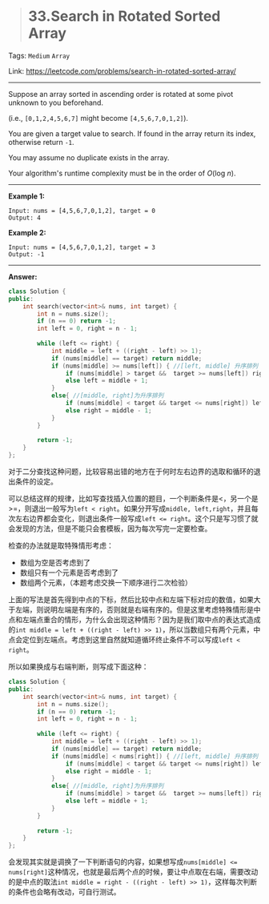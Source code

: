 > # 33.Search in Rotated Sorted Array

Tags: `Medium` `Array`

Link: https://leetcode.com/problems/search-in-rotated-sorted-array/

---

Suppose an array sorted in ascending order is rotated at some pivot unknown to you beforehand.

(i.e., `[0,1,2,4,5,6,7]` might become `[4,5,6,7,0,1,2]`).

You are given a target value to search. If found in the array return its index, otherwise return `-1`.

You may assume no duplicate exists in the array.

Your algorithm's runtime complexity must be in the order of *O*(log *n*).

---

**Example 1:**

```
Input: nums = [4,5,6,7,0,1,2], target = 0
Output: 4
```

**Example 2:**

```
Input: nums = [4,5,6,7,0,1,2], target = 3
Output: -1
```

---

**Answer:**

```c++
class Solution {
public:
    int search(vector<int>& nums, int target) {
        int n = nums.size();
        if (n == 0) return -1;
        int left = 0, right = n - 1;
        
        while (left <= right) {
            int middle = left + ((right - left) >> 1);
            if (nums[middle] == target) return middle;
            if (nums[middle] >= nums[left]) { //[left, middle] 升序排列
                if (nums[middle] > target &&  target >= nums[left]) right = middle - 1;
                else left = middle + 1;
            }
            else{ //[middle, right]为升序排列
                if (nums[middle] < target && target <= nums[right]) left = middle + 1;
                else right = middle - 1;
            }
        }
        
        return -1;
    }
};
```

对于二分查找这种问题，比较容易出错的地方在于何时左右边界的选取和循环的退出条件的设定。

可以总结这样的规律，比如写查找插入位置的题目，一个判断条件是<，另一个是>=，则退出一般写为`left < right`。如果分开写成`middle, left,right`，并且每次左右边界都会变化，则退出条件一般写成`left <= right`。这个只是写习惯了就会发现的方法，但是不能只会套模板，因为每次写完一定要检查。

检查的办法就是取特殊情形考虑：

* 数组为空是否考虑到了
* 数组只有一个元素是否考虑到了
* 数组两个元素，（本题考虑交换一下顺序进行二次检验）

上面的写法是首先得到中点的下标，然后比较中点和左端下标对应的数值，如果大于左端，则说明左端是有序的，否则就是右端有序的。但是这里考虑特殊情形是中点和左端点重合的情形，为什么会出现这种情形？因为是我们取中点的表达式造成的`int middle = left + ((right - left) >> 1)`，所以当数组只有两个元素，中点会定位到左端点。考虑到这里自然就知道循环终止条件不可以写成`left < right`。

所以如果换成与右端判断，则写成下面这种：

```c++
class Solution {
public:
    int search(vector<int>& nums, int target) {
        int n = nums.size();
        if (n == 0) return -1;
        int left = 0, right = n - 1;
        
        while (left <= right) {
            int middle = left + ((right - left) >> 1);
            if (nums[middle] == target) return middle;
            if (nums[middle] < nums[right]) { //[left, middle] 升序排列
                if (nums[middle] < target && target <= nums[right]) left = middle + 1;
                else right = middle - 1;
            }
            else{ //[middle, right]为升序排列
                if (nums[middle] > target &&  target >= nums[left]) right = middle - 1;
                else left = middle + 1;
            }
        }
        
        return -1;
    }
};
```

会发现其实就是调换了一下判断语句的内容，如果想写成`nums[middle] <= nums[right]`这种情况，也就是最后两个点的时候，要让中点取在右端，需要改动的是中点的取法`int middle = right - ((right - left) >> 1)`，这样每次判断的条件也会略有改动，可自行测试。